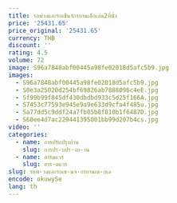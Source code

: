 ```yaml
---
title: รถพ่วงและรถเข็นจักรยานเด็กเล่น2ที่นั่ง
price: '25431.65'
price_original: '25431.65'
currency: THB
discount: ''
rating: 4.5
volume: 72
image: S96a7848abf00445a98fe02018d5afc5b9.jpg
images:
  - S96a7848abf00445a98fe02018d5afc5b9.jpg
  - S0e3a25020d254bf69826ab7888096c4eE.jpg
  - Sf99b99f845df430dbdbd933c5d25f166A.jpg
  - S7453c77593e945e9a9e633d9cfa4f485u.jpg
  - Sa77dd5c9ddf24a7fb05b8f810b1f6487D.jpg
  - S60ee4d7ac229441395001bb99d207b4cs.jpg
video: ''
categories:
  - name: การปรับปรุงบ้าน
    slug: การปร-บปร-งบ-าน
  - name: ฮาร์ดแวร์
    slug: ฮาร-ดแวร
slug: รถพ-วงและรถเข-นจ-กรยานเด-กเล
encode: okuwySe
lang: th
---
```

  